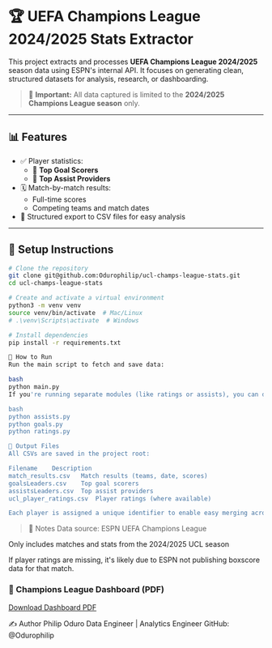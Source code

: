 # 🏆 UEFA Champions League 2024/2025 Stats Extractor

This project extracts and processes **UEFA Champions League 2024/2025** season data using ESPN's internal API. It focuses on generating clean, structured datasets for analysis, research, or dashboarding.

> 📌 **Important:** All data captured is limited to the **2024/2025 Champions League season** only.

---

## 📊 Features

- ✅ Player statistics:
  - 🥅 **Top Goal Scorers**
  - 🎯 **Top Assist Providers**
- 🗓️ Match-by-match results:
  - Full-time scores
  - Competing teams and match dates
- 📁 Structured export to CSV files for easy analysis

---

## 🔧 Setup Instructions

```bash
# Clone the repository
git clone git@github.com:Odurophilip/ucl-champs-league-stats.git
cd ucl-champs-league-stats

# Create and activate a virtual environment
python3 -m venv venv
source venv/bin/activate  # Mac/Linux
# .\venv\Scripts\activate  # Windows

# Install dependencies
pip install -r requirements.txt

🚀 How to Run
Run the main script to fetch and save data:

bash
python main.py
If you're running separate modules (like ratings or assists), you can do:

bash
python assists.py
python goals.py
python ratings.py

📁 Output Files
All CSVs are saved in the project root:

Filename	Description
match_results.csv	Match results (teams, date, scores)
goalsLeaders.csv	Top goal scorers
assistsLeaders.csv	Top assist providers
ucl_player_ratings.csv	Player ratings (where available)

Each player is assigned a unique identifier to enable easy merging across tables
```
> 📌 Notes
Data source: ESPN UEFA Champions League

Only includes matches and stats from the 2024/2025 UCL season

If player ratings are missing, it's likely due to ESPN not publishing boxscore data for that match.

### 📄 Champions League Dashboard (PDF)

[Download Dashboard PDF](dashboard/CHAMPIONS%20LEAGUE%202024_2025.pdf)

✍️ Author
Philip Oduro
Data Engineer | Analytics Engineer
GitHub: @Odurophilip

